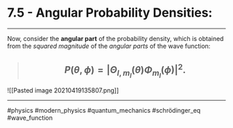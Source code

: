 # 7.5 - Angular Probability Densities: 

***

Now, consider the **angular part** of the probability density, which is obtained from the *squared magnitude* of the *angular parts* of the wave function:

> ## $$P(\theta,\phi) = \lvert \Theta_{l,m_l}(\theta)\Phi_{m_l}(\phi)\rvert^2. $$

![[Pasted image 20210419135807.png]]
***

#physics #modern_physics #quantum_mechanics #schrödinger_eq #wave_function